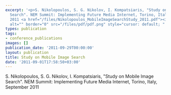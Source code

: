 ```yaml
---
excerpt: '<p>S. Nikolopoulos, S. G. Nikolov, I. Kompatsiaris, "Study on Mobile Image
  Search". NEM Summit: Implementing Future Media Internet, Torino, Italy, September
  2011 <a href="/files/Nikolopoulos_MobileImageSearchStudy_2011.pdf"><img align="top"
  alt="" border="0" src="/files/pdf/pdf.png" style="cursor: default; " /></a></p>'
types: publication
tags:
- conference_publications
images: []
publication_date: '2011-09-29T00:00:00'
layout: publication
title: Study on Mobile Image Search
date: '2011-09-01T17:58:50+03:00'
---
```

<p>S. Nikolopoulos, S. G. Nikolov, I. Kompatsiaris, "Study on Mobile Image Search". NEM Summit: Implementing Future Media Internet, Torino, Italy, September 2011 <a href="/files/Nikolopoulos_MobileImageSearchStudy_2011.pdf"><img align="top" alt="" border="0" src="/files/pdf/pdf.png" style="cursor: default; " /></a></p>
